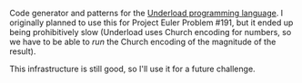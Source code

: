
Code generator and patterns for the [Underload programming
language](https://esolangs.org/wiki/Underload). I originally planned
to use this for Project Euler Problem #191, but it ended up being
prohibitively slow (Underload uses Church encoding for numbers, so we
have to be able to _run_ the Church encoding of the magnitude of the
result).

This infrastructure is still good, so I'll use it for a future
challenge.
